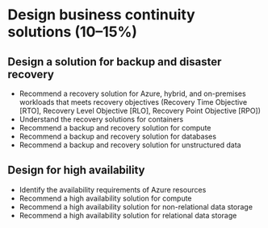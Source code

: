 # Design business continuity solutions (10–15%)

## Design a solution for backup and disaster recovery
- Recommend a recovery solution for Azure, hybrid, and on-premises workloads that meets
recovery objectives (Recovery Time Objective [RTO], Recovery Level Objective [RLO], Recovery
Point Objective [RPO])
- Understand the recovery solutions for containers
- Recommend a backup and recovery solution for compute
- Recommend a backup and recovery solution for databases
- Recommend a backup and recovery solution for unstructured data

##  Design for high availability
- Identify the availability requirements of Azure resources
- Recommend a high availability solution for compute
- Recommend a high availability solution for non-relational data storage
- Recommend a high availability solution for relational data storage